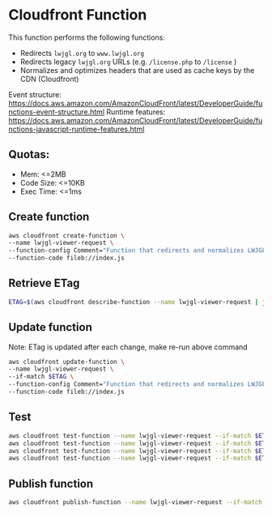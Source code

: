 # Cloudfront Function

This function performs the following functions:

- Redirects `lwjgl.org` to `www.lwjgl.org`
- Redirects legacy `lwjgl.org` URLs (e.g. `/license.php` to `/license` )
- Normalizes and optimizes headers that are used as cache keys by the CDN (Cloudfront)

Event structure: https://docs.aws.amazon.com/AmazonCloudFront/latest/DeveloperGuide/functions-event-structure.html
Runtime features: https://docs.aws.amazon.com/AmazonCloudFront/latest/DeveloperGuide/functions-javascript-runtime-features.html

## Quotas:

- Mem: <=2MB
- Code Size: <=10KB
- Exec Time: <=1ms

## Create function

```bash
aws cloudfront create-function \
--name lwjgl-viewer-request \
--function-config Comment="Function that redirects and normalizes LWJGL requests",Runtime=cloudfront-js-1.0 \
--function-code fileb://index.js
```

## Retrieve ETag

```bash
ETAG=$(aws cloudfront describe-function --name lwjgl-viewer-request | jq .ETag --raw-output)
```

## Update function

Note: ETag is updated after each change, make re-run above command

```bash
aws cloudfront update-function \
--name lwjgl-viewer-request \
--if-match $ETAG \
--function-config Comment="Function that redirects and normalizes LWJGL requests",Runtime=cloudfront-js-1.0 \
--function-code fileb://index.js
```

## Test

```bash
aws cloudfront test-function --name lwjgl-viewer-request --if-match $ETAG --event-object fileb://tests/host-redirect.json | jq '.TestResult.FunctionOutput | fromjson'
aws cloudfront test-function --name lwjgl-viewer-request --if-match $ETAG --event-object fileb://tests/legacy-redirect.json | jq '.TestResult.FunctionOutput | fromjson'
aws cloudfront test-function --name lwjgl-viewer-request --if-match $ETAG --event-object fileb://tests/optimize-headers.json | jq '.TestResult.FunctionOutput | fromjson'
aws cloudfront test-function --name lwjgl-viewer-request --if-match $ETAG --event-object fileb://tests/query-normalize.json | jq '.TestResult.FunctionOutput | fromjson'
```

## Publish function

```bash
aws cloudfront publish-function --name lwjgl-viewer-request --if-match $ETAG
```
